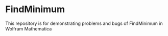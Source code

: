 # FindMinimum
This repository is for demonstrating problems and bugs of FindMinimum in Wolfram Mathematica
